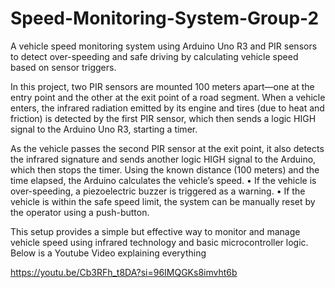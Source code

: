 # Speed-Monitoring-System-Group-2
A vehicle speed monitoring system using Arduino Uno R3 and PIR sensors to detect over-speeding and safe driving by calculating vehicle speed based on sensor triggers.


In this project, two PIR sensors are mounted 100 meters apart—one at the entry point and the other at the exit point of a road segment. When a vehicle enters, the infrared radiation emitted by its engine and tires (due to heat and friction) is detected by the first PIR sensor, which then sends a logic HIGH signal to the Arduino Uno R3, starting a timer.

As the vehicle passes the second PIR sensor at the exit point, it also detects the infrared signature and sends another logic HIGH signal to the Arduino, which then stops the timer. Using the known distance (100 meters) and the time elapsed, the Arduino calculates the vehicle’s speed.
	•	If the vehicle is over-speeding, a piezoelectric buzzer is triggered as a warning.
	•	If the vehicle is within the safe speed limit, the system can be manually reset by the operator using a push-button.

This setup provides a simple but effective way to monitor and manage vehicle speed using infrared technology and basic microcontroller logic.
Below is a Youtube Video explaining everything 


https://youtu.be/Cb3RFh_t8DA?si=96IMQGKs8imvht6b

